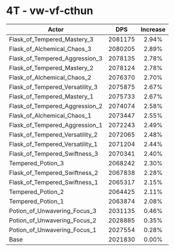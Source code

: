 # 4T - vw-vf-cthun
| Actor | DPS | Increase |
|---|:---:|:---:|
|Flask_of_Tempered_Mastery_3|2081175|2.94%|
|Flask_of_Alchemical_Chaos_3|2080205|2.89%|
|Flask_of_Tempered_Aggression_3|2078135|2.78%|
|Flask_of_Tempered_Mastery_2|2078124|2.78%|
|Flask_of_Alchemical_Chaos_2|2076370|2.70%|
|Flask_of_Tempered_Versatility_3|2075875|2.67%|
|Flask_of_Tempered_Mastery_1|2075733|2.67%|
|Flask_of_Tempered_Aggression_2|2074074|2.58%|
|Flask_of_Alchemical_Chaos_1|2073447|2.55%|
|Flask_of_Tempered_Aggression_1|2072243|2.49%|
|Flask_of_Tempered_Versatility_2|2072065|2.48%|
|Flask_of_Tempered_Versatility_1|2071204|2.44%|
|Flask_of_Tempered_Swiftness_3|2070341|2.40%|
|Tempered_Potion_3|2068242|2.30%|
|Flask_of_Tempered_Swiftness_2|2067838|2.28%|
|Flask_of_Tempered_Swiftness_1|2065317|2.15%|
|Tempered_Potion_2|2064425|2.11%|
|Tempered_Potion_1|2063874|2.08%|
|Potion_of_Unwavering_Focus_3|2031135|0.46%|
|Potion_of_Unwavering_Focus_2|2028885|0.35%|
|Potion_of_Unwavering_Focus_1|2027554|0.28%|
|Base|2021830|0.00%|
